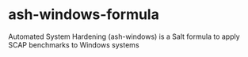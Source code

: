 # ash-windows-formula
Automated System Hardening (ash-windows) is a Salt formula to apply SCAP benchmarks to Windows systems
